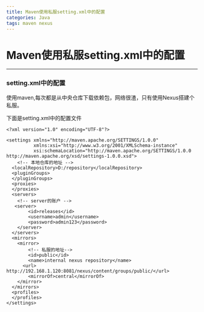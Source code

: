 ```yaml
---
title: Maven使用私服setting.xml中的配置
categories: Java
tags: maven nexus
---
```

# Maven使用私服setting.xml中的配置

* * *

### setting.xml中的配置

使用maven,每次都是从中央仓库下载依赖包，网络很渣，只有使用Nexus搭建个私服。

下面是setting.xml中的配置文件

    
    
    <?xml version="1.0" encoding="UTF-8"?>
    
    <settings xmlns="http://maven.apache.org/SETTINGS/1.0.0"
              xmlns:xsi="http://www.w3.org/2001/XMLSchema-instance"
              xsi:schemaLocation="http://maven.apache.org/SETTINGS/1.0.0 http://maven.apache.org/xsd/settings-1.0.0.xsd">
        <!-- 本地仓库的地址 -->
      <localRepository>D:/repository</localRepository>
      <pluginGroups>
      </pluginGroups>
      <proxies>
      </proxies>
      <servers>
        <!-- server的账户 -->
       <server>  
            <id>releases</id>  
            <username>admin</username>  
            <password>admin123</password>  
        </server>  
      </servers>
      <mirrors>
        <mirror>
            <!-- 私服的地址-->
            <id>public</id>  
            <name>internal nexus repository</name>  
          <url> http://192.168.1.120:8081/nexus/content/groups/public/</url>
            <mirrorOf>central</mirrorOf>  
        </mirror>  
      </mirrors>
      <profiles>
      </profiles>
    </settings>
    

